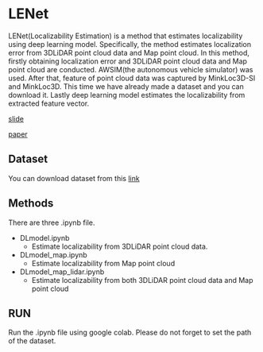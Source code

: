 # LENet
LENet(Localizability Estimation) is a method that estimates localizability using deep learning model. Specifically, the method estimates localization error from 3DLiDAR point cloud data and Map point cloud. In this method, firstly obtaining localization error and 3DLiDAR point cloud data and Map point cloud are conducted. AWSIM(the autonomous vehicle simulator) was used. After that, feature of point cloud data was captured by MinkLoc3D-SI and MinkLoc3D. This time we have already made a dataset and you can download it. Lastly deep learning model estimates the localizability from extracted feature vector. 

[slide](https://docs.google.com/presentation/d/1vMgdlAEvBwDfVt9v45OYaq9gnzyPmK90/edit?usp=sharing&ouid=116487337898901321934&rtpof=true&sd=true)

[paper](https://drive.google.com/file/d/108T9ID0mWuxmlshyQW3xdMoeSP7xW9p8/view?usp=sharing)

## Dataset
You can download dataset from this [link](https://drive.google.com/file/d/17B2oQuUgeu1w3CNZS-dBDrT7RX5kGYmv/view?usp=sharing)

## Methods
There are three .ipynb file.
- DLmodel.ipynb
  - Estimate localizability from 3DLiDAR point cloud data.
- DLmodel_map.ipynb
  - Estimate localizability from Map point cloud 
- DLmodel_map_lidar.ipynb
  - Estimate localizability from both 3DLiDAR point cloud data and Map point cloud

## RUN
Run the .ipynb file using google colab.
Please do not forget to set the path of the dataset.

